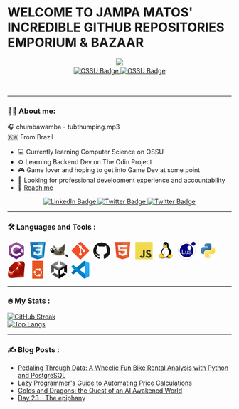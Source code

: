 # WELCOME TO JAMPA MATOS' INCREDIBLE GITHUB REPOSITORIES EMPORIUM & BAZAAR
<div id="header" align="center">
  <img src="https://media.giphy.com/media/3oEjI5VtIhHvK37WYo/giphy.gif">
  
  <div id="courses">
    <a href="https://github.com/ossu/computer-science">
      <img src="https://img.shields.io/badge/OSSU-computer--science-blue?style=for-the-badge&logo=ossu&logoColor=white" alt="OSSU Badge"/>
    </a>
    <a href="https://www.theodinproject.com/">
      <img src="https://img.shields.io/badge/The%20Odin%20Project-D6AA68?style=for-the-badge&logo=data:image/png" alt="OSSU Badge"/>
    </a>
  </div>
  <a href="https://www.codewars.com/users/jampamatos">
    <img src="https://www.codewars.com/users/jampamatos/badges/small" alt=""/><br>
  </a>
<img src="https://komarev.com/ghpvc/?username=jampamatos&style=flat-square&color=blue" alt=""/>
</div>

---

### :man_technologist: About me:

:headphones: chumbawamba - tubthumping.mp3<br>
:brazil: From Brazil

- :computer: Currently learning Computer Science on OSSU
- :gear: Learning Backend Dev on The Odin Project
- :video_game: Game lover and hoping to get into Game Dev at some point
- :necktie: Looking for professional development experience and accountability
- :email: [Reach me](mailto:jp.coutm@gmail.com)

<div id="badges" align="center">
    <a href="https://www.linkedin.com/in/jampamatos/">
      <img src="https://img.shields.io/badge/LinkedIn-blue?style=for-the-badge&logo=linkedin&logoColor=white" alt="LinkedIn Badge"/>
  </a>
  <a href="mailto:jp.coutm@gmail.com">
      <img src="https://img.shields.io/badge/Email-red?style=for-the-badge&logo=gmail&logoColor=white" alt="Twitter Badge"/>
    </a>
  <a href="https://twitter.com/jumpamatos">
      <img src="https://img.shields.io/badge/Twitter-blue?style=for-the-badge&logo=twitter&logoColor=white" alt="Twitter Badge"/>
  </a>
  </div>

---

### :hammer_and_wrench: Languages and Tools :

<div>
  <img src="https://github.com/devicons/devicon/blob/master/icons/csharp/csharp-original.svg" title="C#" alt="C#" width="40" height="40"/>&nbsp;
  <img src="https://github.com/devicons/devicon/blob/master/icons/css3/css3-original.svg" title="CSS3" alt="CSS3" width="40" height="40"/>&nbsp;
  <img src="https://github.com/devicons/devicon/blob/master/icons/gimp/gimp-original.svg" title="Gimp" alt="Gimp" width="40" height="40"/>&nbsp;
  <img src="https://github.com/devicons/devicon/blob/master/icons/git/git-original.svg" title="Git" alt="Git" width="40" height="40"/>&nbsp;
  <img src="https://github.com/devicons/devicon/blob/master/icons/github/github-original.svg" title="Github" alt="Github" width="40" height="40"/>&nbsp;
  <img src="https://github.com/devicons/devicon/blob/master/icons/html5/html5-original.svg" title="HTML5" alt="HTML5" width="40" height="40"/>&nbsp;
  <img src="https://github.com/devicons/devicon/blob/master/icons/javascript/javascript-original.svg" title="JavaScript" alt="JavaScript" width="40" height="40"/>&nbsp;
  <img src="https://github.com/devicons/devicon/blob/master/icons/linux/linux-original.svg" title="Linux" alt="Linux" width="40" height="40"/>&nbsp;
  <img src="https://github.com/devicons/devicon/blob/master/icons/lua/lua-original.svg" title="Lua" alt="Lua" width="40" height="40"/>&nbsp;
  <img src="https://github.com/devicons/devicon/blob/master/icons/python/python-original.svg" title="Python" alt="Python" width="40" height="40"/>&nbsp;
  <img src="https://github.com/devicons/devicon/blob/master/icons/ruby/ruby-original.svg" title="Ruby" alt="Ruby" width="40" height="40"/>&nbsp;
  <img src="https://github.com/devicons/devicon/blob/master/icons/ubuntu/ubuntu-plain.svg" title="Ubuntu" alt="Ubuntu" width="40" height="40"/>&nbsp;
  <img src="https://github.com/devicons/devicon/blob/master/icons/unity/unity-original.svg" title="Unity" alt="Unity" width="40" height="40"/>&nbsp;
  <img src="https://github.com/devicons/devicon/blob/master/icons/vscode/vscode-original.svg" title="VS Code" alt="VS Code" width="40" height="40"/>&nbsp;
  
</div>

---


### :fire: My Stats :

[![GitHub Streak](http://github-readme-streak-stats.herokuapp.com?user=jampamatos&theme=dark&background=000000)](https://git.io/streak-stats)<br>
[![Top Langs](https://github-readme-stats.vercel.app/api/top-langs/?username=jampamatos&layout=compact&theme=vision-friendly-dark)](https://github.com/anuraghazra/github-readme-stats)


---

### :writing_hand: Blog Posts :

<!-- BLOG-POST-LIST:START -->
- [Pedaling Through Data: A Wheelie Fun Bike Rental Analysis with Python and PostgreSQL](https://dev.to/jampamatos/pedaling-through-data-a-wheelie-fun-bike-rental-analysis-with-python-and-postgresql-13dc)
- [Lazy Programmer&#39;s Guide to Automating Price Calculations](https://dev.to/jampamatos/lazy-programmers-guide-to-automating-price-calculations-4g93)
- [Golds and Dragons: the Quest of an AI Awakened World](https://dev.to/jampamatos/golds-and-dragons-the-quest-of-an-ai-awakened-world-55p9)
- [Day 23 - The epiphany](https://dev.to/jampamatos/day-23-the-epiphany-4o)
<!-- BLOG-POST-LIST:END -->
